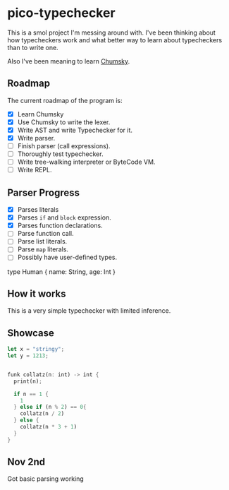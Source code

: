 # pico-typechecker

This is a smol project I'm messing around with.
I've been thinking about how typecheckers work and what better way to learn about typecheckers than to write one.

Also I've been meaning to learn [Chumsky](https://github.com/zesterer/chumsky).

## Roadmap

The current roadmap of the program is:

- [x] Learn Chumsky
- [x] Use Chumsky to write the lexer.
- [x] Write AST and write  Typechecker for it.
- [x] Write parser.
- [ ] Finish parser (call expressions).
- [ ] Thoroughly test typechecker.
- [ ] Write tree-walking interpreter or ByteCode VM.
- [ ] Write REPL.

## Parser Progress

- [x] Parses literals
- [x] Parses `if` and `block` expression.
- [x] Parses function declarations.
- [ ] Parse function call.
- [ ] Parse list literals.
- [ ] Parse `map` literals.
- [ ] Possibly have user-defined types.

type Human { name: String, age: Int }

## How it works

This is a very simple typechecker with limited inference.

## Showcase

```rust
let x = "stringy";
let y = 1213;


funk collatz(n: int) -> int {
  print(n);

  if n == 1 {
    1
  } else if (n % 2) == 0{
    collatz(n / 2)
  } else {
    collatz(n * 3 + 1)
  }
}
```

## Nov 2nd

Got basic parsing working

